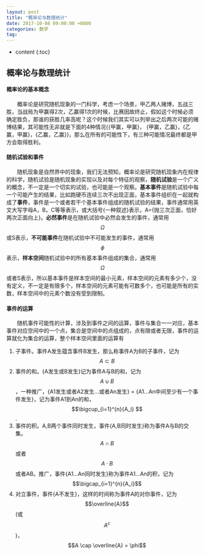 ```yaml
---
layout: post
title: "概率论与数理统计"
date: 2017-10-08 09:00:00 +0800 
categories: 数学
tag: 
---
```

* content
{:toc}

<!-- more -->

## 概率论与数理统计

#### 概率论的基本概念

&emsp;&emsp;概率论是研究随机现象的一门科学，考虑一个场景，甲乙两人赌博，五战三胜，当战局为甲赢得2次，乙赢得1次的时候，比赛因故终止，假如这个时候必须确定胜负，那谁的获胜几率高呢？这个时候我们其实可以列举出之后两次可能的赌博结果，其可能性无非就是下面的4种情况\{\{甲赢，甲赢\}， \{甲赢，乙赢\}，\{乙赢，甲赢\}，\{乙赢，乙赢\}\}，那么在所有的可能性下，有三种可能情况最终都是甲方会取得胜利。

#### 随机试验和事件

&emsp;&emsp;随机现象是自然界中的现象，我们无法预知，概率论是研究随机现象内在规律的科学，随机试验是随机现象的实现以及对每个特征的观察，**随机试验**是一个广义的概念，不一定是一个切实的试验，也可能是一个观察。**基本事件**是随机试验中每一个可能产生的结果，比如跑硬币连续三次不出现正面，基本事件组织在一起就构成了**事件**，事件是一个或者若干个基本事件组成的随机试验的结果，事件通常用英文大写字母A，B，C等等表示，或大括号{一种叙述}表示，A={抛三次正面，恰好两次正面向上}。**必然事件**是在随机试验中必然会发生的事件，通常用$$\Omega$$或S表示，**不可能事件**在随机试验中不可能发生的事件，通常用$$\phi$$表示，**样本空间**随机试验中的所有基本事件组成的集合，通常用$$\Omega$$或者S表示，所以基本事件是样本空间的最小元素，样本空间的元素有多少个，没有定义，不一定是有限多个，样本空间的元素可能有可数多个，也可能是所有的实数，样本空间中的元素个数没有受到限制。

#### 事件的运算
&emsp;&emsp;随机事件可能性的计算，涉及到事件之间的运算，事件与集合一一对应，基本事件对应空间中的一个点，集合是空间中的点组成的，点有限或者无限，事件的运算就化为集合的运算，整个样本空间里面的运算有
1. 子事件。事件A发生蕴含事件B发生，那么称事件A为B的子事件，记为$$A \subset B$$
2. 事件的和。{A发生或B发生}记为事件A与B的和，记为$$A \cup B$$，一种推广，{A1发生或者A2发生...或者An发生} = {A1...An中间至少有一个事件发生}，记为事件A1到An的和，$$\bigcup_{i=1}^{n}{A_i} $$.
3. 事件的积。A,B两个事件同时发生，事件{A,B同时发生}称为事件A与B的交集。$$A \cap B$$ 或者$$A \cdot B$$ 或者AB。推广，事件{A1...An同时发生}称为事件A1...An的积，记为$$\bigcap_{i=1}^{n}{A_i}$$
4. 对立事件，事件{A不发生}，这样的时间称为事件A的对你事件，记为$$\overline{A}$$(或$$A^c$$)，$$A \cap \overline{A} = \phi$$